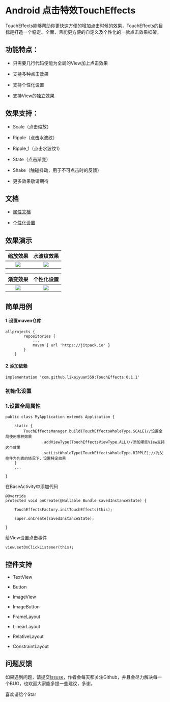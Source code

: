 # Android 点击特效TouchEffects

TouchEffects能够帮助你更快速方便的增加点击时候的效果，TouchEffects的目标是打造一个稳定、全面、且能更方便的自定义及个性化的一款点击效果框架。

## 功能特点：

- 只需要几行代码便能为全局的View加上点击效果

- 支持多种点击效果

- 支持个性化设置

- 支持View的独立效果

## 效果支持：

- Scale（点击缩放）

- Ripple（点击水波纹）

- Ripple_1（点击水波纹1）

- State（点击渐变）

- Shake（触碰抖动，用于不可点击时的反馈）

- 更多效果敬请期待

## 文档

- [属性文档](https://github.com/likaiyuan559/TouchEffects/blob/master/md/%E5%B1%9E%E6%80%A7%E6%96%87%E6%A1%A3.md)

- [个性化设置](https://github.com/likaiyuan559/TouchEffects/blob/master/md/%E4%B8%AA%E6%80%A7%E5%8C%96%E8%AE%BE%E7%BD%AE.md)

## 效果演示

| 缩放效果                                                                        | 水波纹效果                                                                        |
|:---------------------------------------------------------------------------:|:----------------------------------------------------------------------------:|
| ![](https://github.com/likaiyuan559/TouchEffects/blob/master/gif/scale.gif) | ![](https://github.com/likaiyuan559/TouchEffects/blob/master/gif/ripple.gif) |

| 渐变效果                                                                        | 个性化设置                                                                   |
|:---------------------------------------------------------------------------:|:-----------------------------------------------------------------------:|
| ![](https://github.com/likaiyuan559/TouchEffects/blob/master/gif/state.gif) | ![](https://github.com/likaiyuan559/TouchEffects/blob/master/gif/p.gif) |

## 简单用例

#### 1.设置maven仓库

```
allprojects {
        repositories {
            ...
            maven { url 'https://jitpack.io' }
        }
    }
```

#### 2.添加依赖

```
implementation 'com.github.likaiyuan559:TouchEffects:0.1.1'
```

### 初始化设置

### 1.设置全局属性

```
public class MyApplication extends Application {

    static {
        TouchEffectsManager.build(TouchEffectsWholeType.SCALE)//设置全局使用哪种效果
                .addViewType(TouchEffectsViewType.ALL)//添加哪些View支持这个效果
                .setListWholeType(TouchEffectsWholeType.RIPPLE);//为父控件为列表的情况下，设置特定效果
    }
    ...

}
```

在BaseActivity中添加代码

```
@Override
protected void onCreate(@Nullable Bundle savedInstanceState) {

    TouchEffectsFactory.initTouchEffects(this);

    super.onCreate(savedInstanceState);

}
```

给View设置点击事件

```
view.setOnClickListener(this);
```

## 控件支持

- TextView

- Button

- ImageView

- ImageButton

- FrameLayout

- LinearLayout

- RelativeLayout

- ConstraintLayout

## 问题反馈

如果遇到问题，请提交[Issuse](https://github.com/likaiyuan559/TouchEffects/issues)，作者会每天都关注Github，并且会尽力解决每一个BUG，也欢迎大家能多提一些建议，多谢。

喜欢请给个Star
